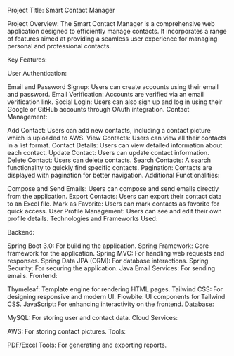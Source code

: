 Project Title: Smart Contact Manager

Project Overview:
The Smart Contact Manager is a comprehensive web application designed to efficiently manage contacts. It incorporates a range of features aimed at providing a seamless user experience for managing personal and professional contacts.

Key Features:

User Authentication:

Email and Password Signup: Users can create accounts using their email and password.
Email Verification: Accounts are verified via an email verification link.
Social Login: Users can also sign up and log in using their Google or GitHub accounts through OAuth integration.
Contact Management:

Add Contact: Users can add new contacts, including a contact picture which is uploaded to AWS.
View Contacts: Users can view all their contacts in a list format.
Contact Details: Users can view detailed information about each contact.
Update Contact: Users can update contact information.
Delete Contact: Users can delete contacts.
Search Contacts: A search functionality to quickly find specific contacts.
Pagination: Contacts are displayed with pagination for better navigation.
Additional Functionalities:

Compose and Send Emails: Users can compose and send emails directly from the application.
Export Contacts: Users can export their contact data to an Excel file.
Mark as Favorite: Users can mark contacts as favorite for quick access.
User Profile Management: Users can see and edit their own profile details.
Technologies and Frameworks Used:

Backend:

Spring Boot 3.0: For building the application.
Spring Framework: Core framework for the application.
Spring MVC: For handling web requests and responses.
Spring Data JPA (ORM): For database interactions.
Spring Security: For securing the application.
Java Email Services: For sending emails.
Frontend:

Thymeleaf: Template engine for rendering HTML pages.
Tailwind CSS: For designing responsive and modern UI.
Flowbite: UI components for Tailwind CSS.
JavaScript: For enhancing interactivity on the frontend.
Database:

MySQL: For storing user and contact data.
Cloud Services:

AWS: For storing contact pictures.
Tools:

PDF/Excel Tools: For generating and exporting reports.
